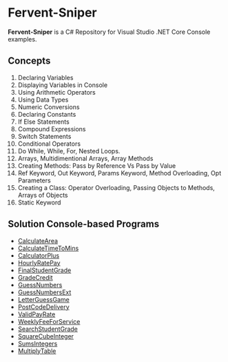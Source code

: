 # Fervent-Sniper

**Fervent-Sniper** is a C# Repository for Visual Studio .NET Core Console examples.

## Concepts

1. Declaring Variables
2. Displaying Variables in Console
3. Using Arithmetic Operators
4. Using Data Types
5. Numeric Conversions
6. Declaring Constants
7. If Else Statements
8. Compound Expressions
9. Switch Statements
10. Conditional Operators
11. Do While, While, For, Nested Loops.
12. Arrays, Multidimentional Arrays, Array Methods
13. Creating Methods: Pass by Reference Vs Pass by Value
14. Ref Keyword, Out Keyword, Params Keyword, Method Overloading, Opt Parameters
15. Creating a Class: Operator Overloading, Passing Objects to Methods, Arrays of Objects
16. Static Keyword

## Solution Console-based Programs

* [CalculateArea](/CalculateArea.cs)
* [CalculateTimeToMins](/CalculateTimeToMins.cs)
* [CalculatorPlus](/CalculatorPlus.cs)
* [HourlyRatePay](/HourlyRatePay.cs)
* [FinalStudentGrade](/FinalStudentGrade.cs)
* [GradeCredit](/GradeCredit.cs)
* [GuessNumbers](/GuessNumbers.cs)
* [GuessNumbersExt](/GuessNumbersExt.cs)
* [LetterGuessGame](/LetterGuessGame.cs) 
* [PostCodeDelivery](/PostCodeDelivery.cs)
* [ValidPayRate](/ValidPayRate.cs)
* [WeeklyFeeForService](/WeeklyFeeForService.cs)
* [SearchStudentGrade](/SearchStudentGrade.cs)
* [SquareCubeInteger](/SquareCubeInteger.cs)
* [SumsIntegers](/SumsIntegers.cs)
* [MultiplyTable](/MultiplyTable.cs)
